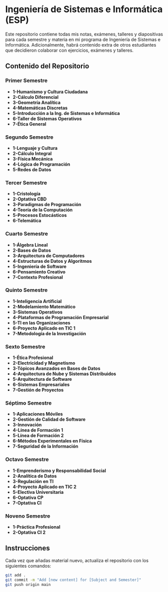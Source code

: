 # Ingeniería de Sistemas e Informática (ESP)

Este repositorio contiene todas mis notas, exámenes, talleres y diapositivas para cada semestre y materia en mi programa de Ingeniería de Sistemas e Informática. Adicionalmente, habrá contenido extra de otros estudiantes que decidieron colaborar con ejercicios, exámenes y talleres.

## Contenido del Repositorio

### Primer Semestre

- **1-Humanismo y Cultura Ciudadana**
- **2-Cálculo Diferencial**
- **3-Geometría Analítica**
- **4-Matemáticas Discretas**
- **5-Introducción a la Ing. de Sistemas e Informática**
- **6-Taller de Sistemas Operativos**
- **7-Ética General**

### Segundo Semestre

- **1-Lenguaje y Cultura**
- **2-Cálculo Integral**
- **3-Física Mecánica**
- **4-Lógica de Programación**
- **5-Redes de Datos**

### Tercer Semestre

- **1-Cristología**
- **2-Optativa CBD**
- **3-Paradigmas de Programación**
- **4-Teoría de la Computación**
- **5-Procesos Estocásticos**
- **6-Telemática**

### Cuarto Semestre

- **1-Álgebra Lineal**
- **2-Bases de Datos**
- **3-Arquitectura de Computadores**
- **4-Estructuras de Datos y Algoritmos**
- **5-Ingeniería de Software**
- **6-Pensamiento Creativo**
- **7-Contexto Profesional**

### Quinto Semestre

- **1-Inteligencia Artificial**
- **2-Modelamiento Matemático**
- **3-Sistemas Operativos**
- **4-Plataformas de Programación Empresarial**
- **5-TI en las Organizaciones**
- **6-Proyecto Aplicado en TIC 1**
- **7-Metodología de la Investigación**

### Sexto Semestre

- **1-Ética Profesional**
- **2-Electricidad y Magnetismo**
- **3-Tópicos Avanzados en Bases de Datos**
- **4-Arquitectura de Nube y Sistemas Distribuidos**
- **5-Arquitectura de Software**
- **6-Sistemas Empresariales**
- **7-Gestión de Proyectos**

### Séptimo Semestre

- **1-Aplicaciones Móviles**
- **2-Gestión de Calidad de Software**
- **3-Innovación**
- **4-Línea de Formación 1**
- **5-Línea de Formación 2**
- **6-Métodos Experimentales en Física**
- **7-Seguridad de la Información**

### Octavo Semestre

- **1-Emprenderismo y Responsabilidad Social**
- **2-Analítica de Datos**
- **3-Regulación en TI**
- **4-Proyecto Aplicado en TIC 2**
- **5-Electiva Universitaria**
- **6-Optativa CP**
- **7-Optativa CI**

### Noveno Semestre

- **1-Práctica Profesional**
- **2-Optativa CI 2**

## Instrucciones

Cada vez que añadas material nuevo, actualiza el repositorio con los siguientes comandos:

```bash
git add .
git commit -m "Add [new content] for [Subject and Semester]"
git push origin main